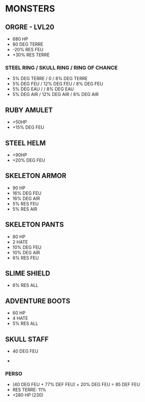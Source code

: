 # MONSTERS

## ORGRE - LVL20

- 680 HP
- 80 DEG TERRE
- -20% RES FEU
- +30% RES TERRE

### STEEL RING  / SKULL RING    / RING OF CHANCE

- 5% DEG TERRE  / 0             / 8% DEG TERRE
- 5% DEG FEU    / 12% DEG FEU   / 8% DEG FEU
- 5% DEG EAU    /               / 8% DEG EAU
- 5% DEG AIR    / 12% DEG AIR   / 8% DEG AIR

## RUBY AMULET

- +50HP
- +15% DEG FEU

## STEEL HELM

- +90HP
- +20% DEG FEU

## SKELETON ARMOR

- 90 HP
- 16% DEG FEU
- 16% DEG AIR
- 5% RES FEU
- 5% RES AIR

## SKELETON PANTS

- 80 HP
- 2 HATE
- 10% DEG FEU
- 10% DEG AIR
- 6% RES FEU

## SLIME SHIELD

- 6% RES ALL

## ADVENTURE BOOTS

- 60 HP
- 4 HATE
- 5% RES ALL

## SKULL STAFF

- 40 DEG FEU

-

### PERSO

- (40 DEG FEU + 77% DEF FEU) + 20% DEG FEU = 85 DEF FEU
- RES TERRE: 11%
- +280 HP (230)
